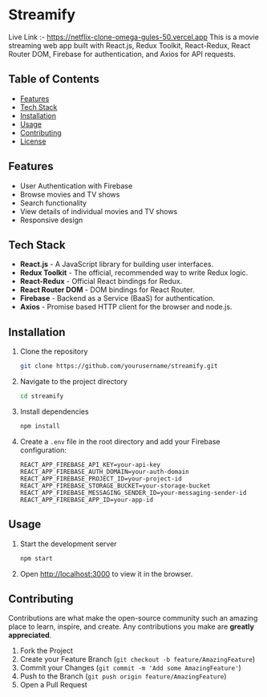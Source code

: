 # Streamify
Live Link :- https://netflix-clone-omega-gules-50.vercel.app
This is a movie streaming web app built with React.js, Redux Toolkit, React-Redux, React Router DOM, Firebase for authentication, and Axios for API requests.

## Table of Contents
- [Features](#features)
- [Tech Stack](#tech-stack)
- [Installation](#installation)
- [Usage](#usage)
- [Contributing](#contributing)
- [License](#license)

## Features

- User Authentication with Firebase
- Browse movies and TV shows
- Search functionality
- View details of individual movies and TV shows
- Responsive design

## Tech Stack

- **React.js** - A JavaScript library for building user interfaces.
- **Redux Toolkit** - The official, recommended way to write Redux logic.
- **React-Redux** - Official React bindings for Redux.
- **React Router DOM** - DOM bindings for React Router.
- **Firebase** - Backend as a Service (BaaS) for authentication.
- **Axios** - Promise based HTTP client for the browser and node.js.

## Installation

1. Clone the repository
    ```sh
    git clone https://github.com/yourusername/streamify.git
    ```
2. Navigate to the project directory
    ```sh
    cd streamify
    ```
3. Install dependencies
    ```sh
    npm install
    ```
4. Create a `.env` file in the root directory and add your Firebase configuration:
    ```env
    REACT_APP_FIREBASE_API_KEY=your-api-key
    REACT_APP_FIREBASE_AUTH_DOMAIN=your-auth-domain
    REACT_APP_FIREBASE_PROJECT_ID=your-project-id
    REACT_APP_FIREBASE_STORAGE_BUCKET=your-storage-bucket
    REACT_APP_FIREBASE_MESSAGING_SENDER_ID=your-messaging-sender-id
    REACT_APP_FIREBASE_APP_ID=your-app-id
    ```

## Usage

1. Start the development server
    ```sh
    npm start
    ```
2. Open [http://localhost:3000](http://localhost:3000) to view it in the browser.

## Contributing

Contributions are what make the open-source community such an amazing place to learn, inspire, and create. Any contributions you make are **greatly appreciated**.

1. Fork the Project
2. Create your Feature Branch (`git checkout -b feature/AmazingFeature`)
3. Commit your Changes (`git commit -m 'Add some AmazingFeature'`)
4. Push to the Branch (`git push origin feature/AmazingFeature`)
5. Open a Pull Request



